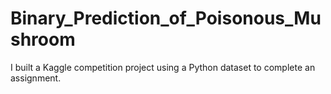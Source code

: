 # Binary_Prediction_of_Poisonous_Mushroom
I built a Kaggle competition project using a Python dataset to complete an assignment.
